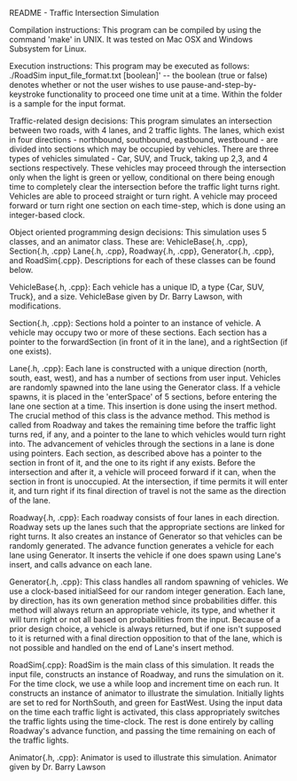 README - Traffic Intersection Simulation

Compilation instructions: This program can be compiled by using the command
'make' in UNIX. It was tested on Mac OSX and Windows Subsystem for Linux.

Execution instructions: This program may be executed as follows:
./RoadSim input_file_format.txt [boolean]' -- the boolean (true or false) denotes whether or
not the user wishes to use pause-and-step-by-keystroke functionality to proceed
one time unit at a time. Within the folder is a sample for the input format.

Traffic-related design decisions: This program simulates an intersection between
two roads, with 4 lanes, and 2 traffic lights. The lanes, which exist in four
directions - northbound, southbound, eastbound, westbound - are divided into
sections which may be occupied by vehicles. There are three types of vehicles
simulated - Car, SUV, and Truck, taking up 2,3, and 4 sections respectively.
These vehicles may proceed through the intersection only when the light is
green or yellow, conditional on there being enough time to completely clear
the intersection before the traffic light turns right. Vehicles are able to
proceed straight or turn right. A vehicle may proceed forward or turn right
one section on each time-step, which is done using an integer-based clock.

Object oriented programming design decisions: This simulation uses 5 classes,
and an animator class. These are: VehicleBase{.h, .cpp}, Section{.h, .cpp}
Lane{.h, .cpp}, Roadway{.h, .cpp}, Generator{.h, .cpp}, and RoadSim{.cpp}.
Descriptions for each of these classes can be found below.

VehicleBase{.h, .cpp}: Each vehicle has a unique ID, a type {Car, SUV, Truck},
and a size. VehicleBase given by Dr. Barry Lawson, with modifications.

Section{.h, .cpp}: Sections hold a pointer to an instance of vehicle. A vehicle
may occupy two or more of these sections. Each section has a pointer to the
forwardSection (in front of it in the lane), and a rightSection (if one exists).

Lane{.h, .cpp}: Each lane is constructed with a unique direction (north, south,
east, west), and has a number of sections from user input. Vehicles are randomly
spawned into the lane using the Generator class. If a vehicle spawns, it is
placed in the 'enterSpace' of 5 sections, before entering the lane one section
at a time. This insertion is done using the insert method. The crucial method of
this class is the advance method. This method is called from Roadway and takes
the remaining time before the traffic light turns red, if any, and a pointer
to the lane to which vehicles would turn right into. The advancement of vehicles
through the sections in a lane is done using pointers. Each section, as
described above has a pointer to the section in front of it, and the one to
its right if any exists. Before the intersection and after it, a vehicle will
proceed forward if it can, when the section in front is unoccupied. At the
intersection, if time permits it will enter it, and turn right if its final
direction of travel is not the same as the direction of the lane.

Roadway{.h, .cpp}: Each roadway consists of four lanes in each direction.
Roadway sets up the lanes such that the appropriate sections are linked for
right turns. It also creates an instance of Generator so that vehicles can be
randomly generated. The advance function generates a vehicle for each lane
using Generator. It inserts the vehicle if one does spawn using Lane's insert,
and calls advance on each lane.

Generator{.h, .cpp}: This class handles all random spawning of vehicles. We use
a clock-based initialSeed for our random integer generation. Each lane, by
direction, has its own generation method since probabilities differ. this
method will always return an appropriate vehicle, its type, and whether it will
turn right or not all based on probabilities from the input. Because of a prior
design choice, a vehicle is always returned, but if one isn't supposed to
it is returned with a final direction opposition to that of the lane, which
is not possible and handled on the end of Lane's insert method.

RoadSim{.cpp}: RoadSim is the main class of this simulation. It reads the input
file, constructs an instance of Roadway, and runs the simulation on it. For the
time clock, we use a while loop and increment time on each run. It constructs
an instance of animator to illustrate the simulation. Initially lights are set
to red for NorthSouth, and green for EastWest. Using the input data on the
time each traffic light is activated, this class appropriately switches the
traffic lights using the time-clock. The rest is done entirely by calling
Roadway's advance function, and passing the time remaining on each of the
traffic lights.

Animator{.h, .cpp}: Animator is used to illustrate this simulation.
Animator given by Dr. Barry Lawson
